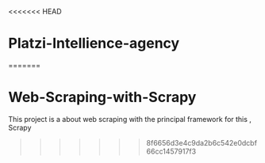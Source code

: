 <<<<<<< HEAD
# Platzi-Intellience-agency
=======
# Web-Scraping-with-Scrapy
This project is a about web scraping with the principal framework for this , Scrapy
>>>>>>> 8f6656d3e4c9da2b6c542e0dcbf66cc1457917f3
